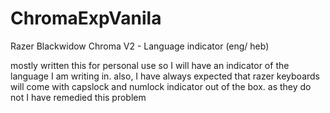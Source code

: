 # ChromaExpVanila
Razer Blackwidow Chroma V2 - Language indicator (eng/ heb)

mostly written this for personal use so I will have an indicator of the language I am writing in.
also, I have always expected that razer keyboards will come with capslock and numlock indicator out of the box.
as they do not I have remedied this problem

